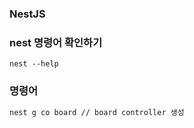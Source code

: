 ### NestJS 
### nest 명령어 확인하기
```
nest --help
```

### 명령어
```Bash
nest g co board // board controller 생성
```

